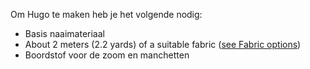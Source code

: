Om Hugo te maken heb je het volgende nodig:

-   Basis naaimateriaal
-   About 2 meters (2.2 yards) of a suitable fabric ([see Fabric options](/docs/patterns/hugo/fabric))
-   Boordstof voor de zoom en manchetten
